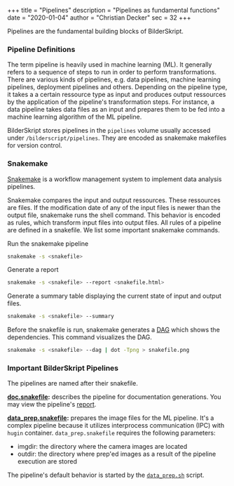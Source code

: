 +++
title = "Pipelines"
description = "Pipelines as fundamental functions"
date = "2020-01-04"
author = "Christian Decker"
sec = 32
+++

<style>
img {
  max-width: 100%;
  height: auto;
}
</style>

Pipelines are the fundamental building blocks of BilderSkript. 

### Pipeline Definitions

The term pipeline is heavily used in machine learning (ML). It generally refers to a sequence of steps to run in order to perform transformations. There are various kinds of pipelines, e.g. data pipelines, machine learning pipelines, deployment pipelines and others. Depending on the pipeline type, it takes a a certain ressource type as input and produces output ressources by the application of the pipeline's transformation steps. For instance, a data pipeline takes data files as an input and prepares them to be fed into a machine learning algorithm of the ML pipeline.

BilderSkript stores pipelines in the `pipelines` volume usually accessed under `/bilderscript/pipelines`. They are encoded as snakemake makefiles for version control.

### Snakemake

[Snakemake](https://snakemake.readthedocs.io/en/stable/) is a workflow management system to implement data analysis pipelines.

Snakemake compares the input and output ressources. These ressources are files. If the modification date of any of the input files is newer than the output file, snakemake runs the shell command. This behavior is encoded as rules, which transform input files into output files. All rules of a pipeline are defined in a snakefile. We list some important snakemake commands.

Run the snakemake pipeline
```bash
snakemake -s <snakefile>
```

Generate a report
```bash
snakemake -s <snakefile> --report <snakefile.html>
```

Generate a summary table displaying the current state of input and output files.
```bash
snakemake -s <snakefile> --summary
```

Before the snakefile is run, snakemake generates a [DAG](https://en.wikipedia.org/wiki/Directed_acyclic_graph) which shows the dependencies. This command visualizes the DAG.
```bash
snakemake -s <snakefile> --dag | dot -Tpng > snakefile.png
```


### Important BilderSkript Pipelines

The pipelines are named after their snakefile.

**[doc.snakefile](https://github.com/cdeck3r/BilderSkript/blob/master/pipelines/doc.snakefile):** describes the pipeline for documentation generations. You may view the pipeline's [report](https://github.com/cdeck3r/BilderSkript/blob/master/pipelines/doc.snakefile.html).

**[data_prep.snakefile](https://github.com/cdeck3r/BilderSkript/blob/master/pipelines/data_prep.snakefile):** prepares the image files for the ML pipeline. It's a complex pipeline because it utilizes interprocess communication (IPC) with `hugin` container. `data_prep.snakefile` requires the following parameters:

* imgdir: the directory where the camera images are located
* outdir: the directory where prep'ed images as a result of the pipeline execution are stored

The pipeline's default behavior is started by the [`data_prep.sh`](https://github.com/cdeck3r/BilderSkript/blob/master/pipelines/data_prep.sh) script. 